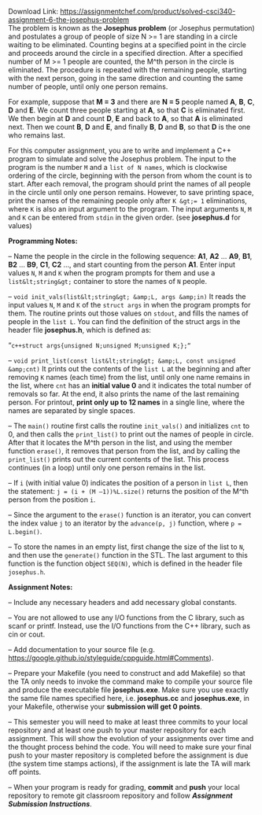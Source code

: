 Download Link: https://assignmentchef.com/product/solved-csci340-assignment-6-the-josephus-problem
<br>
The problem is known as the **Josephus problem** (or Josephus permutation) and postulates a group of people of size N &gt;= 1 are standing in a circle waiting to be eliminated. Counting begins at a specified point in the circle and proceeds around the circle in a specified direction. After a specified number of M &gt;= 1 people are counted, the M^th person in the circle is eliminated. The procedure is repeated with the remaining people, starting with the next person, going in the same direction and counting the same number of people, until only one person remains.

For example, suppose that **M = 3** and there are **N = 5** people named **A**, **B**, **C**, **D** and **E**. We count three people starting at **A**, so that **C** is eliminated first. We then begin at **D** and count **D**, **E** and back to **A**, so that **A** is eliminated next. Then we count **B**, **D** and **E**, and finally **B**, **D** and **B**, so that **D** is the one who remains last.

For this computer assignment, you are to write and implement a C++ program to simulate and solve the Josephus problem. The input to the program is the number `M` and a `list of N names`, which is clockwise ordering of the circle, beginning with the person from whom the count is to start. After each removal, the program should print the names of all people in the circle until only one person remains. However, to save printing space, print the names of the remaining people only after `K &gt;= 1` eliminations, where `K` is also an input argument to the program. The input arguments `N`, `M` and `K` can be entered from `stdin` in the given order. (see **josephus.d** for values)

**Programming Notes:**

– Name the people in the circle in the following sequence: **A1**, **A2** … **A9**, **B1**, **B2** … **B9**, **C1**, **C2** …, and start counting from the person **A1**. Enter input values `N`, `M` and `K` when the program prompts for them and use a `list&lt;string&gt;` container to store the names of `N` people.

– `void init_vals(list&lt;string&gt; &amp;L, args &amp;in)` It reads the input values `N`, `M` and `K` of the `struct args` in when the program prompts for them. The routine prints out those values on `stdout`, and fills the names of people in the `list L`. You can find the definition of the struct args in the header file **josephus.h**, which is defined as:

“`c++struct args{unsigned N;unsigned M;unsigned K;};“`

– `void print_list(const list&lt;string&gt; &amp;L, const unsigned &amp;cnt)` It prints out the contents of the `list L` at the beginning and after removing `K` names (each time) from the list, until only one name remains in the list, where `cnt` has an **initial value 0** and it indicates the total number of removals so far. At the end, it also prints the name of the last remaining person. For printout, **print only up to 12 names** in a single line, where the names are separated by single spaces.

– The `main()` routine first calls the routine `init_vals()` and initializes `cnt` to 0, and then calls the `print_list()` to print out the names of people in circle. After that it locates the M^th person in the list, and using the member function `erase()`, it removes that person from the list, and by calling the `print_list()` prints out the current contents of the list. This process continues (in a loop) until only one person remains in the list.

– If `i` (with initial value 0) indicates the position of a person in `list L`, then the statement: `j = (i + (M –1))%L.size()` returns the position of the M^th person from the position `i`.

– Since the argument to the `erase()` function is an iterator, you can convert the index value `j` to an iterator by the `advance(p, j)` function, where `p = L.begin()`.

– To store the names in an empty list, first change the size of the list to `N`, and then use the `generate()` function in the STL. The last argument to this function is the function object `SEQ(N)`, which is defined in the header file `josephus.h`.

**Assignment Notes:**

– Include any necessary headers and add necessary global constants.

– You are not allowed to use any I/O functions from the C library, such as scanf or printf. Instead, use the I/O functions from the C++ library, such as cin or cout.

– Add documentation to your source file (e.g. https://google.github.io/styleguide/cppguide.html#Comments).

– Prepare your Makefile (you need to construct and add Makefile) so that the TA only needs to invoke the command make to compile your source file and produce the executable file **josephus.exe**. Make sure you use exactly the same file names specified here, i.e. **josephus.cc** and **josephus.exe**, in your Makefile, otherwise your **submission will get 0 points**.

– This semester you will need to make at least three commits to your local repository and at least one push to your master repository for each assignment. This will show the evolution of your assignments over time and the thought process behind the code. You will need to make sure your final push to your master repository is completed before the assignment is due (the system time stamps actions), if the assignment is late the TA will mark off points.

– When your program is ready for grading, **commit** and **push** your local repository to remote git classroom repository and follow ***Assignment Submission Instructions***.